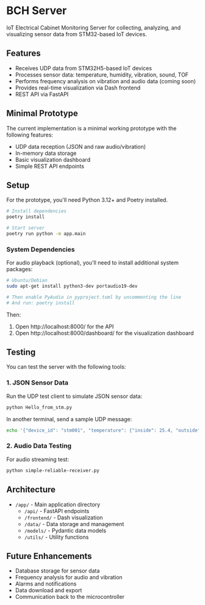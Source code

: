 # BCH Server

IoT Electrical Cabinet Monitoring Server for collecting, analyzing, and visualizing sensor data from STM32-based IoT devices.

## Features

- Receives UDP data from STM32H5-based IoT devices
- Processes sensor data: temperature, humidity, vibration, sound, TOF
- Performs frequency analysis on vibration and audio data (coming soon)
- Provides real-time visualization via Dash frontend
- REST API via FastAPI

## Minimal Prototype

The current implementation is a minimal working prototype with the following features:
- UDP data reception (JSON and raw audio/vibration)
- In-memory data storage
- Basic visualization dashboard
- Simple REST API endpoints

## Setup

For the prototype, you'll need Python 3.12+ and Poetry installed.

```bash
# Install dependencies
poetry install

# Start server
poetry run python -m app.main
```

### System Dependencies

For audio playback (optional), you'll need to install additional system packages:

```bash
# Ubuntu/Debian
sudo apt-get install python3-dev portaudio19-dev

# Then enable PyAudio in pyproject.toml by uncommenting the line
# And run: poetry install
```

Then:
1. Open http://localhost:8000/ for the API
2. Open http://localhost:8000/dashboard/ for the visualization dashboard

## Testing

You can test the server with the following tools:

### 1. JSON Sensor Data

Run the UDP test client to simulate JSON sensor data:

```bash
python Hello_from_stm.py
```

In another terminal, send a sample UDP message:

```bash
echo '{"device_id": "stm001", "temperature": {"inside": 25.4, "outside": 18.2}, "humidity": {"inside": 45.6, "outside": 72.1}, "tof": {"distance": 124.5, "door_closed": true}}' | nc -u localhost 6002
```

### 2. Audio Data Testing

For audio streaming test:

```bash
python simple-reliable-receiver.py
```

## Architecture

- `/app/` - Main application directory
  - `/api/` - FastAPI endpoints
  - `/frontend/` - Dash visualization
  - `/data/` - Data storage and management
  - `/models/` - Pydantic data models
  - `/utils/` - Utility functions

## Future Enhancements

- Database storage for sensor data
- Frequency analysis for audio and vibration
- Alarms and notifications
- Data download and export
- Communication back to the microcontroller